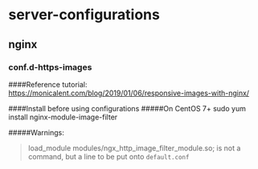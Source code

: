 # server-configurations

## nginx
### conf.d-https-images
####Reference tutorial:
https://monicalent.com/blog/2019/01/06/responsive-images-with-nginx/

####Install before using configurations
#####On CentOS 7+
sudo yum install nginx-module-image-filter

#####Warnings:
> load_module modules/ngx_http_image_filter_module.so;
is not a command, but a line to be put onto ```default.conf```